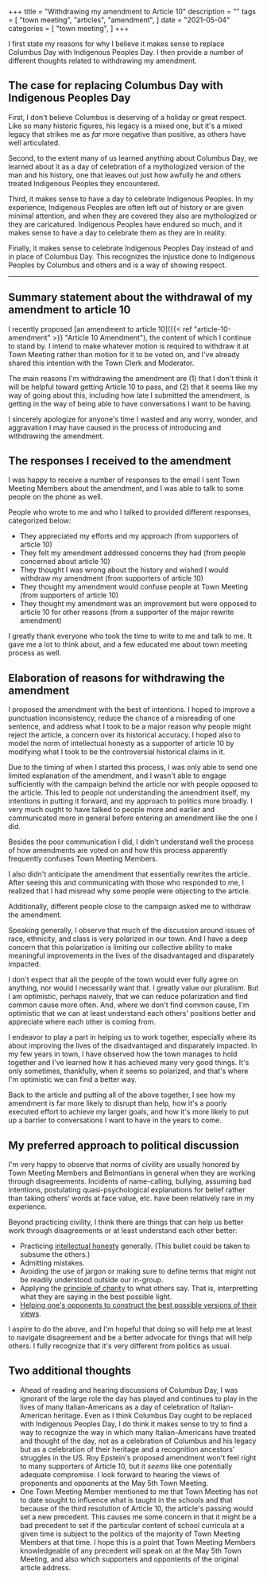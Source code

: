+++
title = "Withdrawing my amendment to Article 10"
description = ""
tags = [
    "town meeting",
    "articles",
    "amendment",
]
date = "2021-05-04"
categories = [
    "town meeting",
]
+++

I first state my reasons for why I believe it makes sense to replace Columbus Day with Indigenous Peoples Day. I then provide a number of different thoughts related to withdrawing my amendment.

## The case for replacing Columbus Day with Indigenous Peoples Day

First, I don't believe Columbus is deserving of a holiday or great respect. Like so many historic figures, his legacy is a mixed one, but it's a mixed legacy that strikes me as *far* more negative than positive, as others have well articulated.

Second, to the extent many of us learned anything about Columbus Day, we learned about it as a day of celebration of a mythologized version of the man and his history, one that leaves out just how awfully he and others treated Indigenous Peoples they encountered.

Third, it makes sense to have a day to celebrate Indigenous Peoples. In my experience, Indigenous Peoples are often left out of history or are given minimal attention, and when they are covered they also are mythologized or they are caricatured. Indigenous Peoples have endured so much, and it makes sense to have a day to celebrate them as they are in reality.

Finally, it makes sense to celebrate Indigenous Peoples Day instead of and in place of Columbus Day. This recognizes the injustice done to Indigenous Peoples by Columbus and others and is a way of showing respect.

---

## Summary statement about the withdrawal of my amendment to article 10

I recently proposed [an amendment to article 10]({{< ref "article-10-amendment" >}} "Article 10 Amendment"), the content of which I continue to stand by. I intend to make whatever motion is required to withdraw it at Town Meeting rather than motion for it to be voted on, and I've already shared this intention with the Town Clerk and Moderator.

The main reasons I'm withdrawing the amendment are (1) that I don't think it will be helpful toward getting Article 10 to pass, and (2) that it seems like my way of going about this, including how late I submitted the amendment, is getting in the way of being able to have conversations I want to be having.

I sincerely apologize for anyone's time I wasted and any worry, wonder, and aggravation I may have caused in the process of introducing and withdrawing the amendment.


## The responses I received to the amendment

I was happy to receive a number of responses to the email I sent Town Meeting Members about the amendment, and I was able to talk to some people on the phone as well.

People who wrote to me and who I talked to provided different responses, categorized below:  
* They appreciated my efforts and my approach (from supporters of article 10)
* They felt my amendment addressed concerns they had (from people concerned about article 10)
* They thought I was wrong about the history and wished I would withdraw my amendment (from supporters of article 10)
* They thought my amendment would confuse people at Town Meeting (from supporters of article 10)
* They thought my amendment was an improvement but were opposed to article 10 for other reasons (from a supporter of the major rewrite amendment)

I greatly thank everyone who took the time to write to me and talk to me. It gave me a lot to think about, and a few educated me about town meeting process as well.


## Elaboration of reasons for withdrawing the amendment

I proposed the amendment with the best of intentions. I hoped to improve a punctuation inconsistency, reduce the chance of a misreading of one sentence, and address what I took to be a major reason why people might reject the article, a concern over its historical accuracy. I hoped also to model the norm of intellectual honesty as a supporter of article 10 by modifying what I took to be the controversial historical claims in it.

Due to the timing of when I started this process, I was only able to send one limited explanation of the amendment, and I wasn't able to engage sufficiently with the campaign behind the article nor with people opposed to the article. This led to people not understanding the amendment itself, my intentions in putting it forward, and my approach to politics more broadly. I very much ought to have talked to people more and earlier and communicated more in general before entering an amendment like the one I did.

Besides the poor communication I did, I didn't understand well the process of how amendments are voted on and how this process apparently frequently confuses Town Meeting Members.

I also didn't anticipate the amendment that essentially rewrites the article. After seeing this and communicating with those who responded to me, I realized that I had misread why some people were objecting to the article.

Additionally, different people close to the campaign asked me to withdraw the amendment.

Speaking generally, I observe that much of the discussion around issues of race, ethnicity, and class is very polarized in our town. And I have a deep concern that this polarization is limiting our collective ability to make meaningful improvements in the lives of the disadvantaged and disparately impacted.

I don't expect that all the people of the town would ever fully agree on anything, nor would I necessarily want that. I greatly value our pluralism. But I am optimistic, perhaps naively, that we can reduce polarization and find common cause more often. And, where we don't find common cause, I'm optimistic that we can at least understand each others' positions better and appreciate where each other is coming from.

I endeavor to play a part in helping us to work together, especially where its about improving the lives of the disadvantaged and disparately impacted. In my few years in town, I have observed how the town manages to hold together and I've learned how it has achieved many very good things. It's only sometimes, thankfully, when it seems so polarized, and that's where I'm optimistic we can find a better way.

Back to the article and putting all of the above together, I see how my amendment is far more likely to disrupt than help, how it's a poorly executed effort to achieve my larger goals, and how it's more likely to put up a barrier to conversations I want to have in the years to come.


## My preferred approach to political discussion

I'm very happy to observe that norms of civility are usually honored by Town Meeting Members and Belmontians in general when they are working through disagreements. Incidents of name-calling, bullying, assuming bad intentions, postulating quasi-psychological explanations for belief rather than taking others' words at face value, etc. have been relatively rare in my experience.

Beyond practicing civility, I think there are things that can help us better work through disagreements or at least understand each other better:  
* Practicing [intellectual honesty](https://en.wikipedia.org/wiki/Intellectual_honesty) generally. (This bullet could be taken to subsume the others.)
* Admitting mistakes.
* Avoiding the use of jargon or making sure to define terms that might not be readily understood outside our in-group.
* Applying the [principle of charity](https://en.wikipedia.org/wiki/Principle_of_charity) to what others say. That is, interpretting what they are saying in the best possible light.
* [Helping one's opponents to construct the best possible versions of their views](https://en.wikipedia.org/wiki/Straw_man#Steelmanning).

I aspire to do the above, and I'm hopeful that doing so will help me at least to navigate disagreement and be a better advocate for things that will help others. I fully recognize that it's very different from politics as usual.

## Two additional thoughts

* Ahead of reading and hearing discussions of Columbus Day, I was ignorant of the large role the day has played and continues to play in the lives of many Italian-Americans as a day of celebration of Italian-American heritage. Even as I think Columbus Day ought to be replaced with Indigenous Peoples Day, I do think it makes sense to try to find a way to recognize the way in which many Italian-Americans have treated and thought of the day, not as a celebration of Columbus and his legacy but as a celebration of their heritage and a recognition ancestors' struggles in the US. Roy Epstein's proposed amendment won't feel right to many supporters of Article 10, but it *seems* like one potentially adequate compromise. I look forward to hearing the views of proponents and opponents at the May 5th Town Meeting.
* One Town Meeting Member mentioned to me that Town Meeting has not to date sought to influence what is taught in the schools and that because of the third resolution of Article 10, the article's passing would set a new precedent. This causes me some concern in that it might be a bad precedent to set if the particular content of school curricula at a given time is subject to the politics of the majority of Town Meeting Members at that time. I hope this is a point that Town Meeting Members knowledgeable of any precedent will speak on at the May 5th Town Meeting, and also which supporters and oppontents of the original article address.
